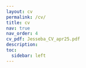 ```yaml
---
layout: cv
permalink: /cv/
title: cv
nav: true
nav_order: 4
cv_pdf: Jesseba_CV_apr25.pdf
description:
toc:
  sidebar: left
---
```

